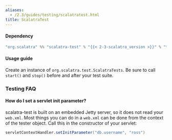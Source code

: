 ```yaml
---
aliases:
  - /2.3/guides/testing/scalatratest.html
title: ScalatraTest
---
```


#### Dependency

```scala
"org.scalatra" %% "scalatra-test" % "{{< 2-3-scalatra_version >}}" % "test"
```

#### Usage guide

Create an instance of `org.scalatra.test.ScalatraTests`.  Be sure to call
`start()` and `stop()` before and after your test suite.



### Testing FAQ

#### How do I set a servlet init parameter?

scalatra-test is built on an embedded Jetty server, so it
does not read your `web.xml`.  Most things you can do in a `web.xml` can be
done from the context of the tester object.
Call this in the constructor of your servlet:

```scala
servletContextHandler.setInitParameter("db.username", "ross")
```
